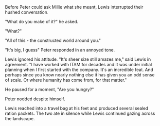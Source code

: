 Before Peter could ask Millie what she meant, Lewis interrupted their hushed conversation.

"What do you make of it?" he asked.

"What?"

"All of this - the constructed world around you."

"It's big, I guess" Peter responded in an annoyed tone.

Lewis ignored his attitude. "It's sheer size still amazes me," said Lewis in agreement. "I have worked with ITAM for decades and it was under initial planning when I first started with the company. It's an incredible feat. And perhaps since you know nearly nothing else it has given you an odd sense of scale. Or where humanity has come from, for that matter."

He paused for a moment, "Are you hungry?"

Peter nodded despite himself.

Lewis reached into a travel bag at his feet and produced several sealed ration packets. The two ate in silence while Lewis continued gazing across the landscape.
